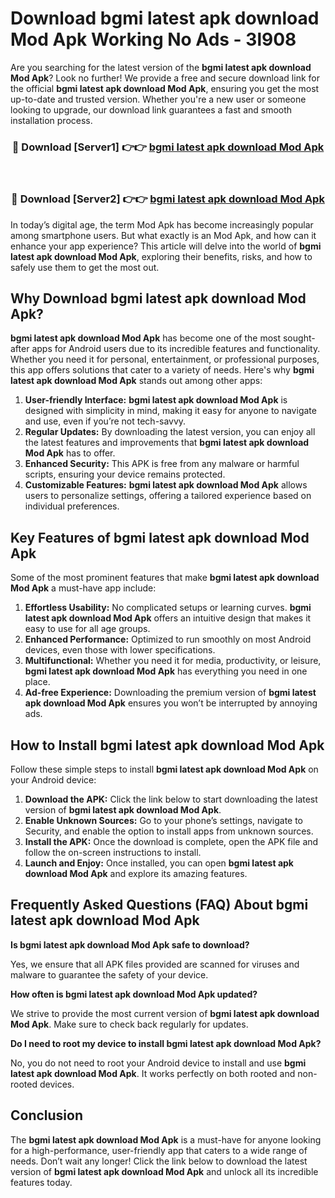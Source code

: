 # Download bgmi latest apk download Mod Apk Working No Ads - 3l908

Are you searching for the latest version of the **bgmi latest apk download Mod Apk**? Look no further! We provide a free and secure download link for the official **bgmi latest apk download Mod Apk**, ensuring you get the most up-to-date and trusted version. Whether you're a new user or someone looking to upgrade, our download link guarantees a fast and smooth installation process.

<div align="center">
<h3>🔴 Download [Server1] 👉👉 <a href="https://apk-comot.site?title=bgmi_latest_apk_download">bgmi latest apk download Mod Apk</a></h3><br>
<h3>🔴 Download [Server2] 👉👉 <a href="https://apk-comot.site?title=bgmi_latest_apk_download">bgmi latest apk download Mod Apk</a></h3>
</div>

In today’s digital age, the term Mod Apk has become increasingly popular among smartphone users. But what exactly is an Mod Apk, and how can it enhance your app experience? This article will delve into the world of **bgmi latest apk download Mod Apk**, exploring their benefits, risks, and how to safely use them to get the most out.

## Why Download bgmi latest apk download Mod Apk?

**bgmi latest apk download Mod Apk** has become one of the most sought-after apps for Android users due to its incredible features and functionality. Whether you need it for personal, entertainment, or professional purposes, this app offers solutions that cater to a variety of needs. Here's why **bgmi latest apk download Mod Apk** stands out among other apps:

1. **User-friendly Interface:** **bgmi latest apk download Mod Apk** is designed with simplicity in mind, making it easy for anyone to navigate and use, even if you’re not tech-savvy.
2. **Regular Updates:** By downloading the latest version, you can enjoy all the latest features and improvements that **bgmi latest apk download Mod Apk** has to offer.
3. **Enhanced Security:** This APK is free from any malware or harmful scripts, ensuring your device remains protected.
4. **Customizable Features:** **bgmi latest apk download Mod Apk** allows users to personalize settings, offering a tailored experience based on individual preferences.

## Key Features of bgmi latest apk download Mod Apk

Some of the most prominent features that make **bgmi latest apk download Mod Apk** a must-have app include:

1. **Effortless Usability:** No complicated setups or learning curves. **bgmi latest apk download Mod Apk** offers an intuitive design that makes it easy to use for all age groups.
2. **Enhanced Performance:** Optimized to run smoothly on most Android devices, even those with lower specifications.
3. **Multifunctional:** Whether you need it for media, productivity, or leisure, **bgmi latest apk download Mod Apk** has everything you need in one place.
4. **Ad-free Experience:** Downloading the premium version of **bgmi latest apk download Mod Apk** ensures you won’t be interrupted by annoying ads.

## How to Install bgmi latest apk download Mod Apk

Follow these simple steps to install **bgmi latest apk download Mod Apk** on your Android device:

1. **Download the APK:** Click the link below to start downloading the latest version of **bgmi latest apk download Mod Apk**.
2. **Enable Unknown Sources:** Go to your phone’s settings, navigate to Security, and enable the option to install apps from unknown sources.
3. **Install the APK:** Once the download is complete, open the APK file and follow the on-screen instructions to install.
4. **Launch and Enjoy:** Once installed, you can open **bgmi latest apk download Mod Apk** and explore its amazing features.

## Frequently Asked Questions (FAQ) About bgmi latest apk download Mod Apk

**Is bgmi latest apk download Mod Apk safe to download?**

Yes, we ensure that all APK files provided are scanned for viruses and malware to guarantee the safety of your device.

**How often is bgmi latest apk download Mod Apk updated?**

We strive to provide the most current version of **bgmi latest apk download Mod Apk**. Make sure to check back regularly for updates.

**Do I need to root my device to install bgmi latest apk download Mod Apk?**

No, you do not need to root your Android device to install and use **bgmi latest apk download Mod Apk**. It works perfectly on both rooted and non-rooted devices.

## Conclusion

The **bgmi latest apk download Mod Apk** is a must-have for anyone looking for a high-performance, user-friendly app that caters to a wide range of needs. Don’t wait any longer! Click the link below to download the latest version of **bgmi latest apk download Mod Apk** and unlock all its incredible features today.
